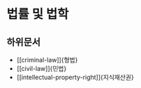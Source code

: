 # 법률 및 법학

## 하위문서

* [[criminal-law]]{형법}
* [[civil-law]]{민법}
* [[intellectual-property-right]]{지식재산권}
